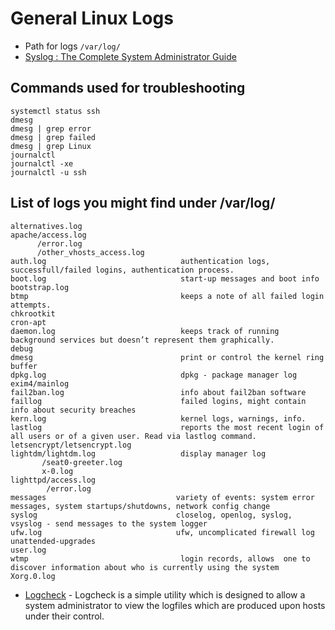 # General Linux Logs

- Path for logs `/var/log/ `
- [Syslog : The Complete System Administrator Guide](https://devconnected.com/syslog-the-complete-system-administrator-guide/)


## Commands used for troubleshooting
````
systemctl status ssh
dmesg
dmesg | grep error
dmesg | grep failed
dmesg | grep Linux
journalctl
journalctl -xe
journalctl -u ssh
````

## List of logs you might find under /var/log/
````
alternatives.log
apache/access.log
      /error.log
      /other_vhosts_access.log
auth.log                              authentication logs, successfull/failed logins, authentication process.
boot.log                              start-up messages and boot info
bootstrap.log
btmp                                  keeps a note of all failed login attempts.
chkrootkit
cron-apt
daemon.log                            keeps track of running background services but doesn’t represent them graphically.
debug
dmesg                                 print or control the kernel ring buffer
dpkg.log                              dpkg - package manager log
exim4/mainlog
fail2ban.log                          info about fail2ban software
faillog                               failed logins, might contain info about security breaches
kern.log                              kernel logs, warnings, info.
lastlog                               reports the most recent login of all users or of a given user. Read via lastlog command.
letsencrypt/letsencrypt.log
lightdm/lightdm.log                   display manager log
       /seat0-greeter.log
       x-0.log
lighttpd/access.log
        /error.log
messages                             variety of events: system error messages, system startups/shutdowns, network config change
syslog                               closelog, openlog, syslog, vsyslog - send messages to the system logger
ufw.log                              ufw, uncomplicated firewall log
unattended-upgrades
user.log 
wtmp                                  login records, allows  one to discover information about who is currently using the system
Xorg.0.log
````
- [Logcheck](https://logcheck.org/) - Logcheck is a simple utility which is designed to allow a system administrator to view the logfiles which are produced upon hosts under their control.





